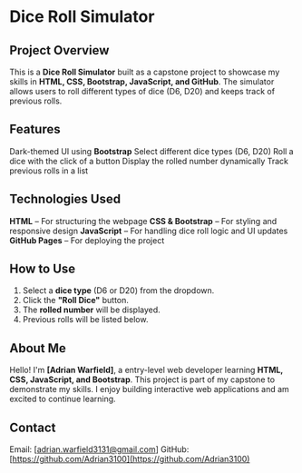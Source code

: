 #  Dice Roll Simulator

##  Project Overview
This is a **Dice Roll Simulator** built as a capstone project to showcase my skills in **HTML, CSS, Bootstrap, JavaScript, and GitHub**. The simulator allows users to roll different types of dice (D6, D20) and keeps track of previous rolls.

##  Features
 Dark-themed UI using **Bootstrap**
 Select different dice types (D6, D20)
 Roll a dice with the click of a button
 Display the rolled number dynamically
 Track previous rolls in a list

##  Technologies Used
 **HTML** – For structuring the webpage
**CSS & Bootstrap** – For styling and responsive design
**JavaScript** – For handling dice roll logic and UI updates
 **GitHub Pages** – For deploying the project

##  How to Use
1. Select a **dice type** (D6 or D20) from the dropdown.
2. Click the **"Roll Dice"** button.
3. The **rolled number** will be displayed.
4. Previous rolls will be listed below.


##  About Me
Hello! I'm **[Adrian Warfield]**, a entry-level web developer learning **HTML, CSS, JavaScript, and Bootstrap**. This project is part of my capstone to demonstrate my skills. I enjoy building interactive web applications and am excited to continue learning.

##  Contact
 Email: [adrian.warfield3131@gmail.com]
 GitHub: [https://github.com/Adrian3100](https://github.com/Adrian3100)
